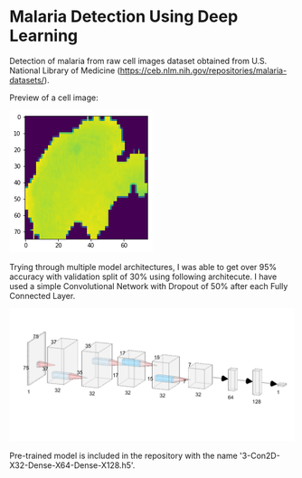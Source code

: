 # Malaria Detection Using Deep Learning

Detection of malaria from raw cell images dataset obtained from U.S. National Library of Medicine (https://ceb.nlm.nih.gov/repositories/malaria-datasets/).

Preview of a cell image:

![](cell_img.png)

Trying through multiple model architectures, I was able to get over 95% accuracy with validation split of 30% using following architecute. 
I have used a simple Convolutional Network with Dropout of 50% after each Fully Connected Layer.

![](CNNARCH.PNG)

Pre-trained model is included in the repository with the name '3-Con2D-X32-Dense-X64-Dense-X128.h5'.
